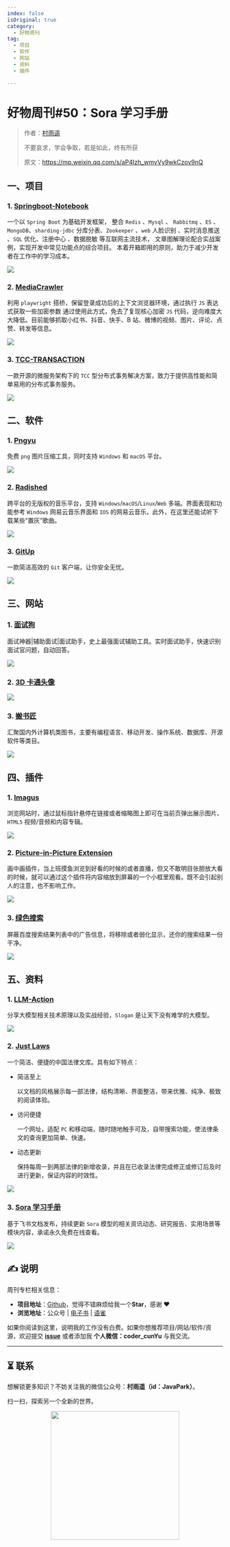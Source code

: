 ```yaml
---
index: false
isOriginal: true
category:
  - 好物周刊
tag:
  - 项目
  - 软件
  - 网站
  - 资料
  - 插件

---
```


# 好物周刊#50：Sora 学习手册

> 作者：[村雨遥](https://github.com/cunyu1943)
>
> 不要哀求，学会争取，若是如此，终有所获
>
> 原文：https://mp.weixin.qq.com/s/aP4Izh_wmyVy9wkCzov9nQ

## 一、项目

### 1. [Springboot-Notebook](https://github.com/chengxy-nds/Springboot-Notebook)

 一个以 `Spring Boot` 为基础开发框架， 整合 `Redis` 、`Mysql` 、 `Rabbitmq` 、`ES` 、`MongoDB`、`sharding-jdbc` 分库分表、`Zookeeper` 、`web` 人脸识别 、实时消息推送 、`SQL` 优化、注册中心 、数据脱敏 等互联网主流技术， 文章图解理论配合实战案例，实现开发中常见功能点的综合项目。 本着开箱即用的原则，助力于减少开发者在工作中的学习成本。

![](assets/0323-0329/chrome_1710719764.webp)

### 2. [MediaCrawler](https://github.com/NanmiCoder/MediaCrawler)

利用 `playwright` 搭桥，保留登录成功后的上下文浏览器环境，通过执行 `JS` 表达式获取一些加密参数 通过使用此方式，免去了复现核心加密 `JS` 代码，逆向难度大大降低。目前能够抓取小红书、抖音、快手、B 站、微博的视频、图片、评论、点赞、转发等信息。

![](assets/0323-0329/chrome_1710719737.webp)

### 3. [TCC-TRANSACTION](https://github.com/changmingxie/tcc-transaction)

一款开源的微服务架构下的 `TCC` 型分布式事务解决方案，致力于提供高性能和简单易用的分布式事务服务。

![](assets/0323-0329/CUNYU1943_1710719704.webp)

## 二、软件

### 1. [Pngyu](https://nukesaq88.github.io/Pngyu/)

免费 `png` 图片压缩工具，同时支持 `Windows` 和 `macOS` 平台。

![](assets/0323-0329/chrome_1710460998.webp)

### 2. [Radished](https://github.com/radishes-music/radishes)

跨平台的无版权的音乐平台，支持 `Windows`/`macOS`/`Linux`/`Web` 多端。界面表现和功能参考 `Windows` 网易云音乐界面和 `IOS` 的网易云音乐，此外，在这里还能试听下载某些“置灰”歌曲。

![](assets/0323-0329/chrome_1710461046.webp)

### 3. [GitUp](https://github.com/git-up/GitUp)

一款简洁高效的 `Git` 客户端，让你安全无忧。

![](assets/0323-0329/chrome_1710461459.webp)

## 三、网站

### 1. [面试狗](https://interview.dog)

面试神器|辅助面试|面试助手，史上最强面试辅助工具。实时面试助手，快速识别面试官问题，自动回答。

![](assets/0323-0329/20240227-1708993240.webp)

### 2. [3D 卡通头像](https://peeps.ui8.net/)

![](assets/0323-0329/20240227-1708993574.webp)

### 3. [搬书匠](http://www.banshujiang.cn/)

汇聚国内外计算机类图书，主要有编程语言、移动开发、操作系统、数据库、开源软件等类目。

![](assets/0323-0329/20240228-1709078766.webp)

## 四、插件

### 1. [Imagus](https://chromewebstore.google.com/detail/imagus/immpkjjlgappgfkkfieppnmlhakdmaab)

浏览网站时，通过鼠标指针悬停在链接或者缩略图上即可在当前页弹出展示图片、`HTML5` 视频/音频和内容专辑。

![](assets/0323-0329/chrome_1710979763.webp)

### 2. [Picture-in-Picture Extension](https://chromewebstore.google.com/detail/picture-in-picture-extens/hkgfoiooedgoejojocmhlaklaeopbecg)

画中画插件，当上班摸鱼浏览到好看的时候的或者直播，但又不敢明目张胆放大看的时候，就可以通过这个插件将内容缩放到屏幕的一个小框里观看。既不会引起别人的注意，也不影响工作。

![](assets/0323-0329/chrome_1710980235.webp)

### 3. [绿色搜索](https://chromewebstore.google.com/detail/aeajloomjeoncelkceelhhpkgbcgafek)

屏蔽百度搜索结果列表中的广告信息，将移除或者弱化显示，还你的搜索结果一份干净。

![](assets/0323-0329/chrome_1711065450.webp)

## 五、资料

### 1. [LLM-Action](https://github.com/liguodongiot/llm-action)

分享大模型相关技术原理以及实战经验，`Slogan` 是让天下没有难学的大模型。

![](assets/0323-0329/chrome_1710287832.webp)

### 2. [Just Laws](https://github.com/ImCa0/just-laws)

一个简洁、便捷的中国法律文库。具有如下特点：

-   简洁至上

    以文档的风格展示每一部法律，结构清晰、界面整洁，带来优雅、纯净、极致的阅读体验。

-   访问便捷

    一个网址，适配 `PC` 和移动端，随时随地触手可及，自带搜索功能，使法律条文的查询更加简单、快速。

-   动态更新

    保持每周一到两部法律的新增收录，并且在已收录法律完成修正或修订后及时进行更新，保证内容的时效性。

![](assets/0323-0329/chrome_1710287861.webp)

### 3. [Sora 学习手册](https://yunyinghui.feishu.cn/wiki/BaCEwe3AliqYERkc9dVcfW0BnXg)

基于飞书文档发布，持续更新 `Sora` 模型的相关资讯动态、研究报告、实用场景等模块内容，承诺永久免费在线查看。

![](assets/0323-0329/chrome_1710287898.webp)

## ✍️ 说明

周刊专栏相关信息：

- **项目地址**：[Github](https://github.com/cunyu1943/weekly)，觉得不错麻烦给我一个**Star**，感谢 ❤️
- **浏览地址**：公众号 | [电子书](https://cunyu1943.github.io/weekly) | [语雀](https://yuque.com/cunyu1943/weekly)

如果你阅读到这里，说明我的工作没有白费。如果你想推荐项目/网站/软件/资源，欢迎提交 **[issue](https://github.com/cunyu1943/weekly/issues)** 或者添加我 **个人微信：coder_cunYu** 与我交流。

---

## ⏳ 联系

想解锁更多知识？不妨关注我的微信公众号：**村雨遥（id：JavaPark）**。

扫一扫，探索另一个全新的世界。

<center>
<img src="/contact/contact.png" width="300">
</center>
